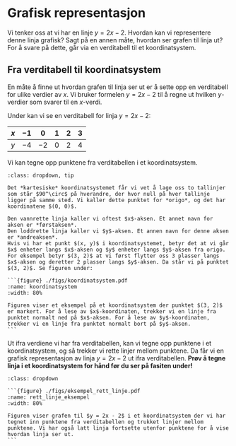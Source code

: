 # Grafisk representasjon 

Vi tenker oss at vi har en linje $y = 2x - 2$. Hvordan kan vi representere denne linja grafisk?
Sagt på en annen måte, hvordan ser grafen til linja ut? For å svare på dette, går via en verditabell til et koordinatsystem.

## Fra verditabell til koordinatsystem

En måte å finne ut hvordan grafen til linja ser ut er å sette opp en verditabell for ulike verdier av $x$. 
Vi bruker formelen $y = 2x - 2$ til å regne ut hvilken $y$-verdier som svarer til en $x$-verdi.

Under kan vi se en verditabell for linja $y = 2x - 2$:

| $x$ | $-1$ | $0$ | $1$ | $2$ | $3$ |
| --- | --- | --- | --- | --- | --- |
| $y$ | $-4$ | $-2$ | $0$ | $2$ | $4$ |

Vi kan tegne opp punktene fra verditabellen i et koordinatsystem. 

````{admonition} Påminnelse: Koordinatsystemet
:class: dropdown, tip

Det *kartesiske* koordinatsystemet får vi vet å lage oss to tallinjer som står $90^\circ$ på hverandre, der hvor null på hver tallinje ligger på samme sted. Vi kaller dette punktet for *origo*, og det har koordinatene $(0, 0)$.

Den vannrette linja kaller vi oftest $x$-aksen. Et annet navn for aksen er *førstaksen*.
Den loddrette linja kaller vi $y$-aksen. Et annen navn for denne aksen er *andreaksen*. 
Hvis vi har et punkt $(x, y)$ i koordinatsystemet, betyr det at vi går $x$ enheter langs $x$-aksen og $y$ enheter langs $y$-aksen fra origo. For eksempel betyr $(3, 2)$ at vi først flytter oss 3 plasser langs $x$-aksen og deretter 2 plasser langs $y$-aksen. Da står vi på punktet $(3, 2)$. Se figuren under: 

```{figure} ./figs/koordinatsystem.pdf
:name: koordinatsystem
:width: 80%

Figuren viser et eksempel på et koordinatsystem der punktet $(3, 2)$ er markert. For å lese av $x$-koordinaten, trekker vi en linje fra punktet normalt ned på $x$-aksen. For å lese av $y$-koordinaten, trekker vi en linje fra punktet normalt bort på $y$-aksen.
```
````

Ut ifra verdiene vi har fra verditabellen, kan vi tegne opp punktene i et koordinatsystem, og så trekker vi rette linjer mellom punktene. Da får vi en grafisk representasjon av linja $y = 2x - 2$ ut ifra verditabellen.
**Prøv å tegne linja i et koordinatsystem for hånd før du ser på fasiten under!**

````{admonition} Grafisk representasjon av $y = 2x - 2$
:class: dropdown

```{figure} ./figs/eksempel_rett_linje.pdf
:name: rett_linje_eksempel
:width: 80%

Figuren viser grafen til $y = 2x - 2$ i et koordinatsystem der vi har tegnet inn punktene fra verditabellen og trukket linjer mellom punktene. Vi har også latt linja fortsette utenfor punktene for å vise hvordan linja ser ut.
```


````

